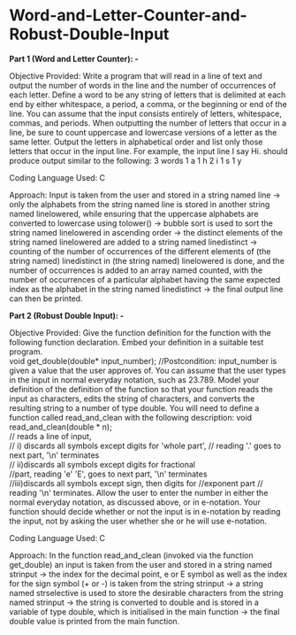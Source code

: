 # Word-and-Letter-Counter-and-Robust-Double-Input

**Part 1 (Word and Letter Counter): -**

Objective Provided: Write a program that will read in a line of text and output the number of words 
in the line and the number of occurrences of each letter. Define a word to be any string of letters that 
is delimited at each end by either whitespace, a period, a comma, or the beginning or end of the line. 
You can assume that the input consists entirely of letters, whitespace, commas, and periods. When 
outputting the number of letters that occur in a line, be sure to count uppercase and lowercase 
versions of a letter as the same letter. Output the letters in alphabetical order and list only those 
letters that occur in the input line. For example, the input line I say Hi. should produce output similar 
to the following: 3 words 1 a 1 h 2 i 1 s 1 y 

Coding Language Used: C

Approach: Input is taken from the user and stored in a string named line → only the alphabets from 
the string named line is stored in another string named linelowered, while ensuring that the 
uppercase alphabets are converted to lowercase using tolower() → bubble sort is used to sort the 
string named linelowered in ascending order → the distinct elements of the string named 
linelowered are added to a string named linedistinct → counting of the number of occurrences of the 
different elements of (the string named) linedistinct in (the string named) linelowered is done, and 
the number of occurrences is added to an array named counted, with the number of occurrences of 
a particular alphabet having the same expected index as the alphabet in the string named linedistinct 
→ the final output line can then be printed.

**Part 2 (Robust Double Input): -**

Objective Provided: Give the function definition for the function with the following function 
declaration. Embed your definition in a suitable test program.  
void get_double(double* input_number); //Postcondition: input_number is given a value that the user approves of. 
You can assume that the user types in the input in normal everyday notation, such as 23.789. Model 
your definition of the definition of the function so that your function reads the input as characters, 
edits the string of characters, and converts the resulting string to a number of type double. You will 
need to define a function called read_and_clean with the following description: 
void read_and_clean(double * n);  
// reads a line of input,  
// i) discards all symbols except digits for 'whole part', 
// reading '.' goes to next part, '\n' terminates  
// ii)discards all symbols except digits for fractional  
//part, reading 'e' 'E', goes to next part, '\n' terminates  
//iii)discards all symbols except sign, then digits for 
//exponent part 
// reading '\n' terminates. 
Allow the user to enter the number in either the normal everyday notation, as discussed above, or in 
e-notation. Your function should decide whether or not the input is in e-notation by reading the 
input, not by asking the user whether she or he will use e-notation. 

Coding Language Used: C 

Approach: In the function read_and_clean (invoked via the function get_double) an input is taken 
from the user and stored in a string named strinput → the index for the decimal point, e or E symbol 
as well as the index for the sign symbol (+ or -) is taken from the string strinput → a string named 
strselective is used to store the desirable characters from the string named strinput → the string is 
converted to double and is stored in a variable of type double, which is initialised in the main 
function → the final double value is printed from the main function. 
